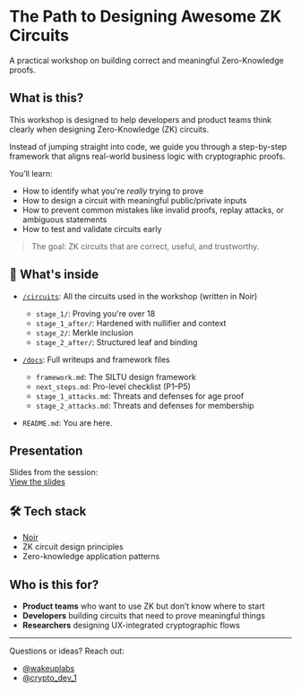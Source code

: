 # The Path to Designing Awesome ZK Circuits

A practical workshop on building correct and meaningful Zero-Knowledge proofs.

## What is this?

This workshop is designed to help developers and product teams think clearly when designing Zero-Knowledge (ZK) circuits.

Instead of jumping straight into code, we guide you through a step-by-step framework that aligns real-world business logic with cryptographic proofs.

You’ll learn:

- How to identify what you're *really* trying to prove
- How to design a circuit with meaningful public/private inputs
- How to prevent common mistakes like invalid proofs, replay attacks, or ambiguous statements
- How to test and validate circuits early

> The goal: ZK circuits that are correct, useful, and trustworthy.

## 📂 What's inside

- [`/circuits`](./circuits): All the circuits used in the workshop (written in Noir)
  - `stage_1/`: Proving you're over 18
  - `stage_1_after/`: Hardened with nullifier and context
  - `stage_2/`: Merkle inclusion
  - `stage_2_after/`: Structured leaf and binding

- [`/docs`](./docs): Full writeups and framework files
  - `framework.md`: The SILTU design framework
  - `next_steps.md`: Pro-level checklist (P1–P5)
  - `stage_1_attacks.md`: Threats and defenses for age proof
  - `stage_2_attacks.md`: Threats and defenses for membership

- `README.md`: You are here.

## Presentation

Slides from the session:  
[View the slides](https://drive.google.com/file/d/1eRpuwKq2SUMyS4oqqVJSb-VNUcbtazI2/view)

## 🛠 Tech stack

- [Noir](https://noir-lang.org)
- ZK circuit design principles
- Zero-knowledge application patterns

##  Who is this for?

- **Product teams** who want to use ZK but don’t know where to start  
- **Developers** building circuits that need to prove meaningful things  
- **Researchers** designing UX-integrated cryptographic flows

---

Questions or ideas? Reach out:  
- [@wakeuplabs](https://x.com/wakeuplabs)  
- [@crypto_dev_1](https://x.com/crypto_dev_1)

